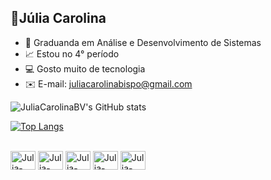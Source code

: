 ## 🌟Júlia Carolina

- 📒 Graduanda em Análise e Desenvolvimento de Sistemas
- 📈 Estou no 4° período
- 💻 Gosto muito de tecnologia
- ✉️ E-mail: juliacarolinabispo@gmail.com
<!--
**JuliaCarolinaBV/JuliaCarolinaBV** is a ✨ _special_ ✨ repository because its `README.md` (this file) appears on your GitHub profile.

Here are some ideas to get you started:

- 🔭 I’m currently working on ...
- 🌱 I’m currently learning ...
- 👯 I’m looking to collaborate on ...
- 🤔 I’m looking for help with ...
- 💬 Ask me about ...
- 📫 How to reach me: ...
- 😄 Pronouns: ...
- ⚡ Fun fact: ...
-->

![JuliaCarolinaBV's GitHub stats](https://github-readme-stats.vercel.app/api?username=JuliaCarolinaBV&show_icons=true&theme=radical)

[![Top Langs](https://github-readme-stats.vercel.app/api/top-langs/?username=JuliaCarolinaBV&layout=donut-vertical)](https://github.com/anuraghazra/github-readme-stats)

<div style="display: inline_block"><br>

  <img align="center" alt="Julia-HTML" height="30" width="40" src="https://cdn.jsdelivr.net/gh/devicons/devicon@latest/icons/html5/html5-original.svg" />
  <img align="center" alt="Julia-CSS" height="30" width="40" src="https://cdn.jsdelivr.net/gh/devicons/devicon@latest/icons/css3/css3-original.svg" />
  <img align="center" alt="Julia-Python" height="30" width="40" src="https://cdn.jsdelivr.net/gh/devicons/devicon@latest/icons/python/python-original.svg" />
  <img align="center" alt="Julia-Java" height="30" width="40" src="https://cdn.jsdelivr.net/gh/devicons/devicon@latest/icons/java/java-original.svg" />
  <img align="center" alt="Julia-Bootstrap" height="30" width="40"src="https://cdn.jsdelivr.net/gh/devicons/devicon@latest/icons/bootstrap/bootstrap-original.svg" />
                 
</div>


